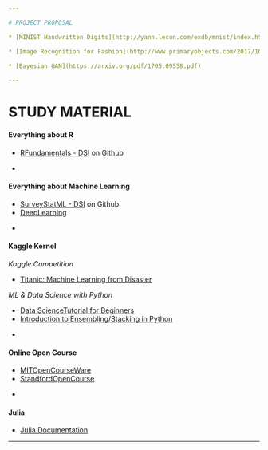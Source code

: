 ```yaml
---

# PROJECT PROPOSAL

* [MINIST Handwritten Digits](http://yann.lecun.com/exdb/mnist/index.html)

* [Image Recognition for Fashion](http://www.primaryobjects.com/2017/10/23/image-recognition-for-fashion-with-machine-learning)

* [Bayesian GAN](https://arxiv.org/pdf/1705.09558.pdf)  

--- 
```


# STUDY MATERIAL


#### Everything about R

* [RFundamentals - DSI](https://github.com/dsidavis/RFundamentals)  on Github

-

#### Everything about Machine Learning

* [SurveyStatML - DSI](https://github.com/dsidavis/SurveyStatML) on Github
* [DeepLearning](http://people.idsia.ch/~juergen/deeplearning.html) 

-

#### Kaggle Kernel
_Kaggle Competition_

* [Titanic: Machine Learning from Disaster](https://www.kaggle.com/c/titanic/data)

_ML & Data Science with Python_

* [Data ScienceTutorial for Beginners](https://www.kaggle.com/kanncaa1/data-sciencetutorial-for-beginners)
* [Introduction to Ensembling/Stacking in Python](https://www.kaggle.com/arthurtok/introduction-to-ensembling-stacking-in-python)

-

#### Online Open Course

* [MITOpenCourseWare](https://www.youtube.com/channel/UCEBb1b_L6zDS3xTUrIALZOw)
* [StandfordOpenCourse](https://www.youtube.com/channel/UC-EnprmCZ3OXyAoG7vjVNCA)

-

#### Julia 

* [Julia Documentation](https://docs.julialang.org/en/stable/)

---





